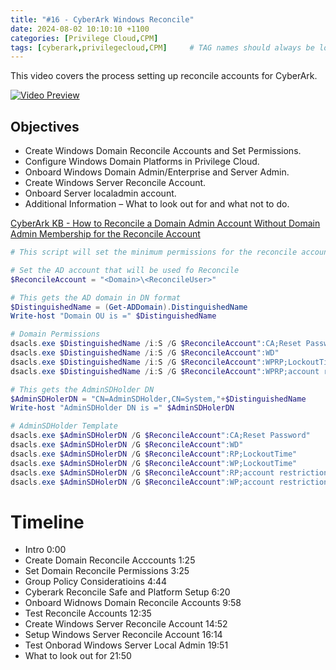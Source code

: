 ```yaml
---
title: "#16 - CyberArk Windows Reconcile"
date: 2024-08-02 10:10:10 +1100
categories: [Privilege Cloud,CPM]
tags: [cyberark,privilegecloud,CPM]     # TAG names should always be lowercase
---
```


This video covers the process setting up reconcile accounts for CyberArk.

[![Video Preview](https://i.ytimg.com/vi/ITA8Wza_Y98/maxresdefault.jpg)](https://www.youtube.com/watch?v=ITA8Wza_Y98)

## Objectives
- Create Windows Domain Reconcile Accounts and Set Permissions.
- Configure Windows Domain Platforms in Privilege Cloud.
- Onboard Windows Domain Admin/Enterprise and Server Admin.
- Create Windows Server Reconcile Account.
- Onboard Server localadmin account.
- Additional Information – What to look out for and what not to do.


[CyberArk KB - How to Reconcile a Domain Admin Account Without Domain Admin Membership for the Reconcile Account](https://community.cyberark.com/s/article/How-to-Reconcile-a-Domain-Admin-Account-Without-Domain-Admin-Membership-for-the-Reconcile-Account)

``` powershell
# This script will set the minimum permissions for the reconcile account

# Set the AD account that will be used fo Reconcile
$ReconcileAccount = "<Domain>\<ReconcileUser>"

# This gets the AD domain in DN format
$DistinguishedName = (Get-ADDomain).DistinguishedName
Write-host "Domain OU is =" $DistinguishedName

# Domain Permissions
dsacls.exe $DistinguishedName /i:S /G $ReconcileAccount":CA;Reset Password;user"
dsacls.exe $DistinguishedName /i:S /G $ReconcileAccount":WD"
dsacls.exe $DistinguishedName /i:S /G $ReconcileAccount":WPRP;LockoutTime;user"
dsacls.exe $DistinguishedName /i:S /G $ReconcileAccount":WPRP;account restrictions;user"

# This gets the AdminSDHolder DN
$AdminSDHolerDN = "CN=AdminSDHolder,CN=System,"+$DistinguishedName
Write-host "AdminSDHolder DN is =" $AdminSDHolerDN

# AdminSDHolder Template
dsacls.exe $AdminSDHolerDN /G $ReconcileAccount":CA;Reset Password"
dsacls.exe $AdminSDHolerDN /G $ReconcileAccount":WD"
dsacls.exe $AdminSDHolerDN /G $ReconcileAccount":RP;LockoutTime"
dsacls.exe $AdminSDHolerDN /G $ReconcileAccount":WP;LockoutTime"
dsacls.exe $AdminSDHolerDN /G $ReconcileAccount":RP;account restrictions"
dsacls.exe $AdminSDHolerDN /G $ReconcileAccount":WP;account restrictions"
```

# Timeline
- Intro 0:00
- Create Domain Reconcile Acccounts 1:25
- Set Domain Reconcile Permissions 3:25
- Group Policy Consideratioins 4:44
- Cyberark Reconcile Safe and Platform Setup 6:20
- Onboard Widnows Domain Reconcile Accounts 9:58
- Test Reconcile Accounts 12:35
- Create Windows Server Reconcile Account 14:52
- Setup Windows Server Reconcile Account 16:14
- Test Onborad Windows Server Local Admin 19:51
- What to look out for 21:50